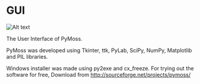 GUI
===

![Alt text](http://image-store.slidesharecdn.com/e3e63922-29ca-11e4-850e-12313d275d6d-large.png "PyMoss Screenshot")

The User Interface of PyMoss.

PyMoss was developed using Tkinter, ttk, PyLab, SciPy, NumPy, Matplotlib and PIL libraries.

Windows installer was made using py2exe and cx_freeze. For trying out the software for free, Download from http://sourceforge.net/projects/pymoss/
